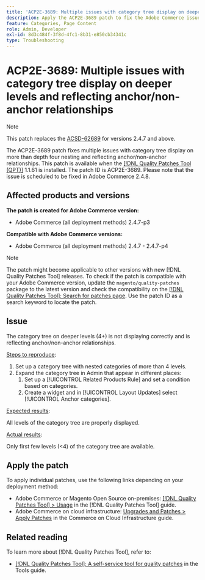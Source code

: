 ```yaml
---
title: 'ACP2E-3689: Multiple issues with category tree display on deeper levels and reflecting anchor/non-anchor relationships'
description: Apply the ACP2E-3689 patch to fix the Adobe Commerce issue with category tree display on more than depth four nesting and reflecting anchor/non-anchor relationships.
feature: Categories, Page Content
role: Admin, Developer
exl-id: 8d3c484f-3f8d-4fc1-8b31-e850cb34341c
type: Troubleshooting
---
```

# ACP2E-3689: Multiple issues with category tree display on deeper levels and reflecting anchor/non-anchor relationships

>[!NOTE]
>
>This patch replaces the [ACSD-62689](/help/tools/quality-patches-tool/patches-available-in-qpt/v1-1-57/acsd-62689-customer-add-categories-issue-related-product-rules-and-widgets.md) for versions 2.4.7 and above.

The ACP2E-3689 patch fixes multiple issues with category tree display on more than depth four nesting and reflecting anchor/non-anchor relationships. This patch is available when the [[!DNL Quality Patches Tool (QPT)]](/help/tools/quality-patches-tool/quality-patches-tool-to-self-serve-quality-patches.md) 1.1.61 is installed. The patch ID is ACP2E-3689. Please note that the issue is scheduled to be fixed in Adobe Commerce 2.4.8.

## Affected products and versions

**The patch is created for Adobe Commerce version:**

* Adobe Commerce (all deployment methods) 2.4.7-p3

**Compatible with Adobe Commerce versions:**

* Adobe Commerce (all deployment methods) 2.4.7 - 2.4.7-p4

>[!NOTE]
>
>The patch might become applicable to other versions with new [!DNL Quality Patches Tool] releases. To check if the patch is compatible with your Adobe Commerce version, update the `magento/quality-patches` package to the latest version and check the compatibility on the [[!DNL Quality Patches Tool]: Search for patches page](https://experienceleague.adobe.com/tools/commerce-quality-patches/index.html). Use the patch ID as a search keyword to locate the patch.

## Issue

The category tree on deeper levels (4+) is not displaying correctly and is reflecting anchor/non-anchor relationships.

<u>Steps to reproduce</u>:

1. Set up a category tree with nested categories of more than 4 levels.
1. Expand the category tree in Admin that appear in different places:
    1. Set up a [!UICONTROL Related Products Rule] and set a condition based on categories.
    1. Create a widget and in [!UICONTROL Layout Updates] select [!UICONTROL Anchor categories].

<u>Expected results</u>:

All levels of the category tree are properly displayed.

<u>Actual results</u>:

Only first few levels (<4) of the category tree are available.

## Apply the patch

To apply individual patches, use the following links depending on your deployment method:

* Adobe Commerce or Magento Open Source on-premises: [[!DNL Quality Patches Tool] > Usage](/help/tools/quality-patches-tool/usage.md) in the [!DNL Quality Patches Tool] guide.
* Adobe Commerce on cloud infrastructure: [Upgrades and Patches > Apply Patches](https://experienceleague.adobe.com/docs/commerce-cloud-service/user-guide/develop/upgrade/apply-patches.html) in the Commerce on Cloud Infrastructure guide.

## Related reading

To learn more about [!DNL Quality Patches Tool], refer to:

* [[!DNL Quality Patches Tool]: A self-service tool for quality patches](/help/tools/quality-patches-tool/quality-patches-tool-to-self-serve-quality-patches.md) in the Tools guide.

